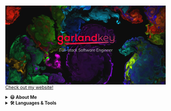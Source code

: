 <a href="https://garlandkey.com" target="blank"><img align="center" src="https://github.com/GarlandKey/creative-content/blob/main/banner.webp" alt="Garland Key, Full Stack Software Engineer" /></a>
<a href="https://garlandkey.com" target="blank">Check out my website!</a>

<details>
  <summary><b>😃 About Me</b></summary>
    <p>
      <blockquote>
Hi there 👋🏼

I'm a full stack software engineer with an artistic side! 🦄

I have a passion for cryptography, decenctralization and privacy.

When I'm afk, I like making things. You might find me at my local <a href="https://archreactor.org/" target="blank">makerspace</a>. I'm forever learning new technologies and using that knowledge to build art, gadgets, software or structures.

</blockquote>
  
  </p>
</details>


<details>
  <summary><b>🛠️ Languages & Tools</b></summary>
  <p align="right" width="350">
    
| Category | Skills |
|-----|-------|
| Languages | <a href="https://www.cprogramming.com/" target="_blank" rel="noreferrer"><img src="https://github.com/GarlandKey/creative-content/blob/main/c.svg" alt="c" height="40"/></a> <a href="https://developer.mozilla.org/en-US/docs/Web/JavaScript" target="_blank" rel="noreferrer"><img src="https://github.com/GarlandKey/creative-content/blob/main/javascript.svg" alt="javascript" height="40"/></a> <a href="https://www.typescriptlang.org/" target="_blank" rel="noreferrer"><img src="https://github.com/GarlandKey/creative-content/blob/main/typescript.svg" alt="typescript" height="40"/></a> |
| Frontend | <a href="https://www.w3schools.com/css/" target="_blank" rel="noreferrer"><img src="https://github.com/GarlandKey/creative-content/blob/main/css.svg" alt="css3" height="40"/></a> <a href="https://www.w3.org/html/" target="_blank" rel="noreferrer"><img src="https://github.com/GarlandKey/creative-content/blob/main/html.svg" alt="html5" height="40"/></a> <a href="https://reactjs.org/" target="_blank" rel="noreferrer"><img src="https://github.com/GarlandKey/creative-content/blob/main/react.svg" alt="react" height="40"/></a> <a href="https://nextjs.org/" target="_blank" rel="noreferrer"><img src="https://github.com/GarlandKey/creative-content/blob/main/next.svg" alt="nextjs" height="40"/></a> |
| Backend | <a href="https://nodejs.org" target="_blank" rel="noreferrer"> <img src="https://github.com/GarlandKey/creative-content/blob/main/nodejs.svg" alt="nodejs" height="40"/></a> <a href="https://expressjs.com/" target="_blank" rel="noreferrer"> <img src="https://github.com/GarlandKey/creative-content/blob/main/express.svg" alt="expressjs" height="40"/></a> |
| Database | <a href="https://www.mongodb.com/" target="_blank" rel="noreferrer"><img src="https://github.com/GarlandKey/creative-content/blob/main/mongodb.svg" alt="mongodb" height="40"/></a> <a href="https://www.postgresql.org" target="_blank" rel="noreferrer"><img src="https://github.com/GarlandKey/creative-content/blob/main/postgresql.svg" alt="postgresql" height="40"/></a> |
| DevOps | <a href="https://www.gnu.org/software/bash/" target="_blank" rel="noreferrer"><img src="https://github.com/GarlandKey/creative-content/blob/main/bash.svg" alt="bash" height="40"/></a> <a href="https://www.docker.com/" target="_blank" rel="noreferrer"><img src="https://github.com/GarlandKey/creative-content/blob/main/docker.svg" alt="docker" height="40"/></a> <a href="https://git-scm.com/" target="_blank" rel="noreferrer"><img src="https://github.com/GarlandKey/creative-content/blob/main/git.svg" alt="git" height="40"/></a> <a href="https://www.linux.org/" target="_blank" rel="noreferrer"><img src="https://github.com/GarlandKey/creative-content/blob/main/linux.svg" alt="linux" height="40"/></a> <a href="https://postman.com" target="_blank" rel="noreferrer"><img src="https://github.com/GarlandKey/creative-content/blob/main/postman.svg" alt="postman" height="40"/></a> |
| Design | <a href="https://www.blender.org/" target="_blank" rel="noreferrer"><img src="https://github.com/GarlandKey/creative-content/blob/main/blender.svg" alt="blender" height="40"/></a> <a href="https://www.figma.com/" target="_blank" rel="noreferrer"><img src="https://github.com/GarlandKey/creative-content/blob/main/figma.svg" alt="figma" height="40"/></a> <a href="https://www.adobe.com/in/products/illustrator.html" target="_blank" rel="noreferrer"><img src="https://github.com/GarlandKey/creative-content/blob/main/ai.svg" alt="illustrator" height="40"/></a> <a href="https://inkscape.org" target="_blank" rel="noreferrer"><img src="https://github.com/GarlandKey/creative-content/blob/main/inkscape.svg" alt="inkscape" height="40"/></a> <a href="https://krita.org" target="_blank" rel="noreferrer"><img src="https://github.com/GarlandKey/creative-content/blob/main/krita.svg" alt="krita" height="40"/></a> <a href="https://www.photoshop.com/en" target="_blank" rel="noreferrer"><img src="https://github.com/GarlandKey/creative-content/blob/main/ps.svg" alt="photoshop" height="40"/></a> |

  </p>
</details>
